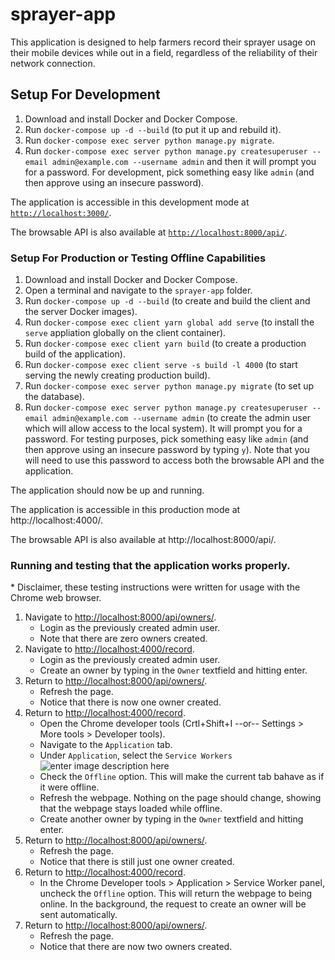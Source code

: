 # sprayer-app

This application is designed to help farmers record their sprayer usage on their mobile devices while out in a field, regardless of the reliability of their network connection.

## Setup For Development

1. Download and install Docker and Docker Compose.
2. Run `docker-compose up -d --build` (to put it up and rebuild it).
3. Run `docker-compose exec server python manage.py migrate`.
4. Run `docker-compose exec server python manage.py createsuperuser --email admin@example.com --username admin` and then it will prompt you for a password. For development, pick something easy like `admin` (and then approve using an insecure password).

The application is accessible in this development mode at [`http://localhost:3000/`](http://localhost:3000/).

The browsable API is also available at [`http://localhost:8000/api/`](http://localhost:8000/api/).

### Setup For Production or Testing Offline Capabilities

 1. Download and install Docker and Docker Compose.
 2. Open a terminal and navigate to the `sprayer-app` folder.
 3. Run `docker-compose up -d --build` (to create and build the client and the server Docker images).
 4. Run `docker-compose exec client yarn global add serve` (to install the `serve` appliation globally on the client container).
 5. Run `docker-compose exec client yarn build` (to create a production build of the application).
 6. Run `docker-compose exec client serve -s build -l 4000` (to start serving the newly creating production build).
 7. Run `docker-compose exec server python manage.py migrate` (to set up the database).
 8. Run `docker-compose exec server python manage.py createsuperuser --email admin@example.com --username admin` (to create the admin user which will allow access to the local system). It will prompt you for a password. For testing purposes, pick something easy like `admin` (and then approve using an insecure password by typing `y`). Note that you will need to use this password to access both the browsable API and the application.

The application should now be up and running.

The application is accessible in this production mode at http://localhost:4000/.

The browsable API is also available at http://localhost:8000/api/.

### Running and testing that the application works properly.

\* Disclaimer, these testing instructions were written for usage with the Chrome web browser.

1. Navigate to [http://localhost:8000/api/owners/](http://localhost:8000/api/owners/).
	- Login as the previously created admin user.
	- Note that there are zero owners created.
2. Navigate to [http://localhost:4000/record](http://localhost:4000/record).
	- Login as the previously created admin user.
	- Create an owner by typing in the `Owner` textfield and hitting enter.
3. Return to [http://localhost:8000/api/owners/](http://localhost:8000/api/owners/).
	- Refresh the page.
	- Notice that there is now one owner created.
4. Return to [http://localhost:4000/record](http://localhost:4000/record).
	- Open the Chrome developer tools (Crtl+Shift+I --or-- Settings > More tools > Developer tools).
	- Navigate to the `Application` tab.
	- Under `Application`, select the `Service Workers`
![enter image description here](https://lh3.googleusercontent.com/r2ImkqBjYPRfcmuLVmqPCBe6nTfp5WHWOtArSmd6NH74sVWflmguevDNTf4Kv8Z2rZqRHC0jjvEkQw "Developer Tools Menu")
	- Check the `Offline` option. This will make the current tab bahave as if it were offline.
	- Refresh the webpage. Nothing on the page should change, showing that the webpage stays loaded while offline.
	- Create another owner by typing in the `Owner` textfield and hitting enter.
5. Return to [http://localhost:8000/api/owners/](http://localhost:8000/api/owners/).
	- Refresh the page.
	- Notice that there is still just one owner created.
6. Return to [http://localhost:4000/record](http://localhost:4000/record).
	- In the Chrome Developer tools > Application > Service Worker panel, uncheck the `Offline` option. This will return the webpage to being online. In the background, the request to create an owner will be sent automatically.
7. Return to [http://localhost:8000/api/owners/](http://localhost:8000/api/owners/).
	- Refresh the page.
	- Notice that there are now two owners created.
